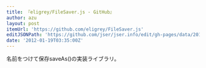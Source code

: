 ```yaml
---
title: 『eligrey/FileSaver.js - GitHub』
author: azu
layout: post
itemUrl: 'https://github.com/eligrey/FileSaver.js'
editJSONPath: 'https://github.com/jser/jser.info/edit/gh-pages/data/2012/01/index.json'
date: '2012-01-19T03:35:00Z'
---
```

名前をつけて保存saveAs()の実装ライブラリ。
